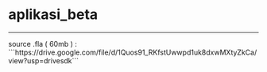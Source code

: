 # aplikasi_beta
<hr>
source .fla ( 60mb ) : <br>
```https://drive.google.com/file/d/1Quos91_RKfstUwwpd1uk8dxwMXtyZkCa/view?usp=drivesdk```<br>


